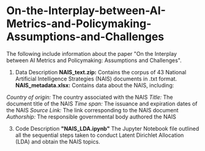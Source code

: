 # On-the-Interplay-between-AI-Metrics-and-Policymaking-Assumptions-and-Challenges

The following include information about the paper "On the Interplay between AI Metrics and Policymaking: Assumptions and Challenges".


1. Data Description
**NAIS_text.zip:** Contains the corpus of 43 National Artificial Intelligence Strategies (NAIS) documents in .txt format.
**NAIS_metadata.xlsx:** Contains data about the NAIS, including:

 _Country of origin:_ The country associated with the NAIS
 _Title:_ The document title of the NAIS
 _Time span:_ The issuance and expiration dates of the NAIS
 _Source Link:_ The link corresponding to the NAIS document
 _Authorship:_ The responsible governmental body authored the NAIS


3. Code Description
**"NAIS_LDA.ipynb"** The Jupyter Notebook file outlined all the sequential steps taken to conduct Latent Dirichlet Allocation (LDA) and obtain the NAIS topics.
